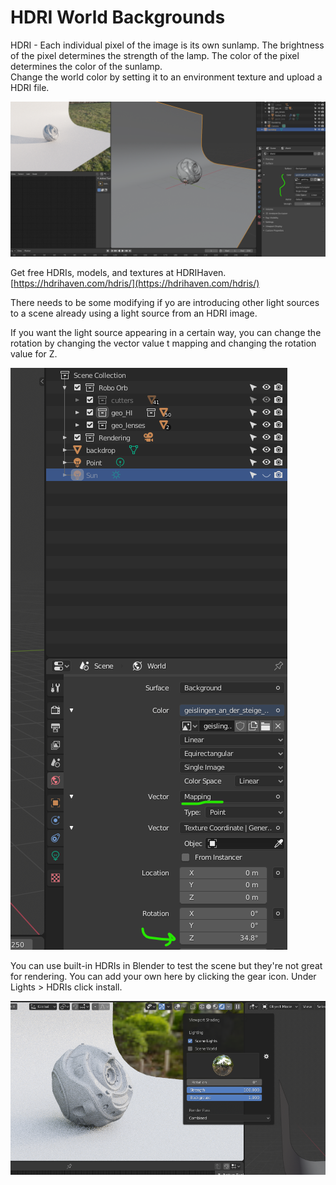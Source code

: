 # HDRI World Backgrounds

HDRI - Each individual pixel of the image is its own sunlamp. The brightness of the pixel determines the strength of the lamp. The color of the pixel determines the color of the sunlamp.\
Change the world color by setting it to an environment texture and upload a HDRI file.

![](<../../../.gitbook/assets/image (141) (1).png>)

Get free HDRIs, models, and textures at HDRIHaven.\
[https://hdrihaven.com/hdris/](https://hdrihaven.com/hdris/)

There needs to be some modifying if yo are introducing other light sources to a scene already using a light source from an HDRI image.

If you want the light source appearing in a certain way, you can change the rotation by changing the vector value t mapping and changing the rotation value for Z.

![](<../../../.gitbook/assets/image (138).png>)

You can use built-in HDRIs in Blender to test the scene but they're not great for rendering. You can add your own here by clicking the gear icon. Under Lights > HDRIs click install.

![](<../../../.gitbook/assets/image (143) (1).png>)
